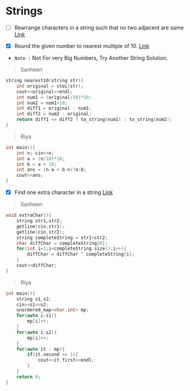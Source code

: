 # Strings

- [ ] Rearrange characters in a string such that no two adjacent are same [Link](https://www.geeksforgeeks.org/rearrange-characters-string-no-two-adjacent/) 

- [x] Round the given number to nearest multiple of 10.  [Link](https://www.geeksforgeeks.org/round-the-given-number-to-nearest-multiple-of-10/)
- `Note :` Not For very Big Numbers, Try Another String Solution.
> Sanheen
```cpp
string nearest10(string str){
	int original = stoi(str);
	cout<<original<<endl;
	int num1 = (original/10)*10;
	int num2 = num1+10;
	int diff1 = original - num1;
	int diff2 = num2 - original;
	return diff1 <= diff2 ? to_string(num1) : to_string(num2);
}
```
> Riya
```cpp
int main(){
    int n; cin>>n;
    int a = (n/10)*10;
    int b = a + 10;
    int ans = (n-a < b-n)?a:b;
    cout<<ans;
}
```

- [x] Find one extra character in a string [Link](https://www.geeksforgeeks.org/find-one-extra-character-string/)
> Sanheen
```cpp
void extraChar(){
	string str1,str2;
	getline(cin,str1);
	getline(cin,str2);
	string completeString = str1+str2;
	char diffChar = completeString[0];
	for(int i=1;i<completeString.size();i++){
		diffChar = diffChar ^ completeString[i];
	}
	cout<<diffChar;
}
```
> Riya
```cpp
int main(){
	string s1,s2;
	cin>>s1>>s2;
	unordered_map<char,int> mp;
	for(auto i:s1){
		mp[i]++;
	}
	for(auto i:s2){
		mp[i]++;
	}
	for(auto it : mp){
		if(it.second == 1){
			cout<<it.first<<endl;
		}
	}
	return 0;
}
```
